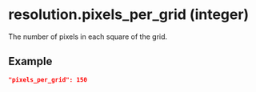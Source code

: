 # resolution.pixels_per_grid (integer)

The number of pixels in each square of the grid.

## Example

```json
"pixels_per_grid": 150
```
